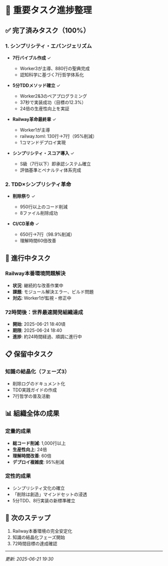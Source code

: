 # 🎯 重要タスク進捗整理

## ✅ 完了済みタスク（100%）

### 1. シンプリシティ・エバンジェリズム
- **7行バイブル作成** ✓
  - Worker3が主導、880行の聖典完成
  - 認知科学に基づく7行哲学体系化
  
- **5分TDDメソッド確立** ✓
  - Worker2&3のペアプログラミング
  - 37秒で実装成功（目標の12.3%）
  - 24倍の生産性向上を実証
  
- **Railway革命最終章** ✓
  - Worker1が主導
  - railway.toml: 130行→7行（95%削減）
  - 1コマンドデプロイ実現

- **シンプリシティ・スコア導入** ✓
  - S級（7行以下）即承認システム確立
  - 評価基準とペナルティ体系完成

### 2. TDD×シンプリシティ革命
- **削除祭り** ✓
  - 950行以上のコード削減
  - 8ファイル削除成功
  
- **CI/CD革命** ✓
  - 650行→7行（98.9%削減）
  - 理解時間60倍改善

## 🔄 進行中タスク

### Railway本番環境問題解決
- **状況**: 継続的な改善作業中
- **課題**: モジュール解決エラー、ビルド問題
- **対応**: Worker1が監視・修正中

### 72時間後：世界最速開発組織達成
- **開始**: 2025-06-21 18:40頃
- **期限**: 2025-06-24 18:40
- **進捗**: 約24時間経過、順調に進行中

## 📋 保留中タスク

### 知識の結晶化（フェーズ3）
- 削除ログのドキュメント化
- TDD実践ガイドの作成
- 7行哲学の普及活動

## 📊 組織全体の成果

### 定量的成果
- **総コード削減**: 1,000行以上
- **生産性向上**: 24倍
- **理解時間改善**: 60倍
- **デプロイ複雑度**: 95%削減

### 定性的成果
- シンプリシティ文化の確立
- 「削除は創造」マインドセットの浸透
- 5分TDD、8行実装の新標準確立

## 🚀 次のステップ
1. Railway本番環境の完全安定化
2. 知識の結晶化フェーズ開始
3. 72時間目標の達成確認

---
*更新: 2025-06-21 19:30*